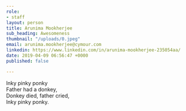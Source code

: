 ```yaml
---
role:
- staff
layout: person
title: Arunima Mookherjee
sub_heading: Awesomeness
thumbnail: "/uploads/0.jpeg"
email: arunima.mookherjee@cymour.com
linkedin: https://www.linkedin.com/in/arunima-mookherjee-235054aa/
date: 2019-04-09 06:56:47 +0000
published: false

---
```

Inky pinky ponky  
Father had a donkey,  
Donkey died, father cried,  
Inky pinky ponky.